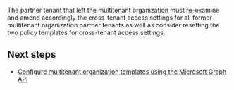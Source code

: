 The partner tenant that left the multitenant organization must re-examine and amend accordingly the cross-tenant access settings for all former multitenant organization partner tenants as well as consider resetting the two policy templates for cross-tenant access settings.

## Next steps

- [Configure multitenant organization templates using the Microsoft Graph API](https://docs.microsoft.com/en-us/graph/api/resources/organization?preserve-view=true&view=graph-rest-beta)